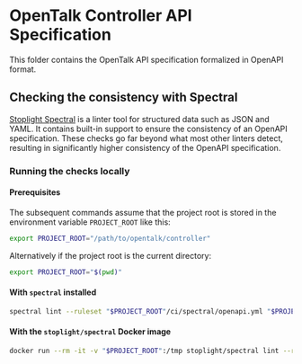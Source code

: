 # OpenTalk Controller API Specification

This folder contains the OpenTalk API specification formalized in OpenAPI
format.

## Checking the consistency with Spectral

[Stoplight Spectral](https://stoplight.io/open-source/spectral) is a linter tool
for structured data such as JSON and YAML. It contains built-in support to
ensure the consistency of an OpenAPI specification. These checks go far beyond
what most other linters detect, resulting in significantly higher consistency of
the OpenAPI specification.

### Running the checks locally

#### Prerequisites

The subsequent commands assume that the project root is stored in the environment variable `PROJECT_ROOT` like this:

```bash
export PROJECT_ROOT="/path/to/opentalk/controller"
```

Alternatively if the project root is the current directory:

```bash
export PROJECT_ROOT="$(pwd)"
```

#### With `spectral` installed

```bash
spectral lint --ruleset "$PROJECT_ROOT"/ci/spectral/openapi.yml "$PROJECT_ROOT"/api/controller/frontend_api.yaml
```

#### With the `stoplight/spectral` Docker image

```bash
docker run --rm -it -v "$PROJECT_ROOT":/tmp stoplight/spectral lint --ruleset /tmp/ci/spectral/openapi.yml /tmp/api/controller/frontend_api.yaml
```
